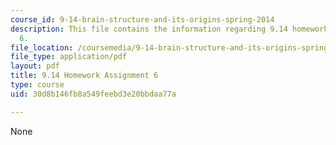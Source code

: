 ```yaml
---
course_id: 9-14-brain-structure-and-its-origins-spring-2014
description: This file contains the information regarding 9.14 homework assignment
  6.
file_location: /coursemedia/9-14-brain-structure-and-its-origins-spring-2014/30d8b146fb8a549feebd3e20bbdaa77a_MIT9_14S14_Homework6.pdf
file_type: application/pdf
layout: pdf
title: 9.14 Homework Assignment 6
type: course
uid: 30d8b146fb8a549feebd3e20bbdaa77a

---
```

None
